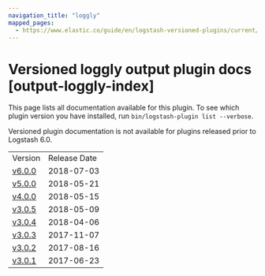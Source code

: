 ```yaml
---
navigation_title: "loggly"
mapped_pages:
  - https://www.elastic.co/guide/en/logstash-versioned-plugins/current/output-loggly-index.html
---
```


# Versioned loggly output plugin docs [output-loggly-index]

This page lists all documentation available for this plugin. To see which plugin version you have installed, run `bin/logstash-plugin list --verbose`.

Versioned plugin documentation is not available for plugins released prior to Logstash 6.0.

| | |
| :- | :- |
| Version | Release Date |
| [v6.0.0](v6-0-0-plugins-outputs-loggly.md) | 2018-07-03 |
| [v5.0.0](v5-0-0-plugins-outputs-loggly.md) | 2018-05-21 |
| [v4.0.0](v4-0-0-plugins-outputs-loggly.md) | 2018-05-15 |
| [v3.0.5](v3-0-5-plugins-outputs-loggly.md) | 2018-05-09 |
| [v3.0.4](v3-0-4-plugins-outputs-loggly.md) | 2018-04-06 |
| [v3.0.3](v3-0-3-plugins-outputs-loggly.md) | 2017-11-07 |
| [v3.0.2](v3-0-2-plugins-outputs-loggly.md) | 2017-08-16 |
| [v3.0.1](v3-0-1-plugins-outputs-loggly.md) | 2017-06-23 |
